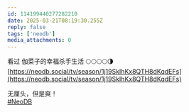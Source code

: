 ```yaml
---
id: 114199440277282210
date: 2025-03-21T08:19:30.255Z
reply: false
tags: ['neodb']
media_attachments: 0
---
```


看过 伽菜子的幸福杀手生活 🌕🌕🌕🌕🌗   
[https://neodb.social/tv/season/1j19SkIhKx8QTH8dKqdEFs](https://neodb.social/tv/season/1j19SkIhKx8QTH8dKqdEFs)

无厘头，但是爽！  
[#NeoDB](https://e5n.cc/tags/NeoDB)

